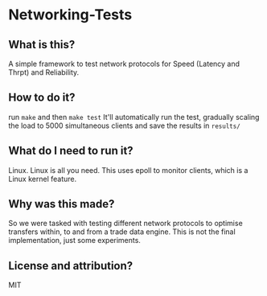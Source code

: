 # Networking-Tests

## What is this?
A simple framework to test network protocols for Speed (Latency and Thrpt) and Reliability.
## How to do it?
run `make` and then `make test`
It'll automatically run the test, gradually scaling the load to 5000 simultaneous clients and save the results in `results/`
## What do I need to run it?
Linux. Linux is all you need.
This uses epoll to monitor clients, which is a Linux kernel feature.
## Why was this made?
So we were tasked with testing different network protocols to optimise transfers within, to and from a trade data engine. This is not the final implementation, just some experiments.
## License and attribution?
MIT

